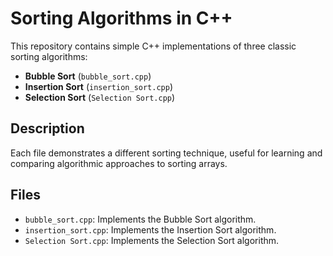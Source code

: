 # Sorting Algorithms in C++

This repository contains simple C++ implementations of three classic sorting algorithms:

- **Bubble Sort** (`bubble_sort.cpp`)
- **Insertion Sort** (`insertion_sort.cpp`)
- **Selection Sort** (`Selection Sort.cpp`)

## Description

Each file demonstrates a different sorting technique, useful for learning and comparing algorithmic approaches to sorting arrays.

## Files

- `bubble_sort.cpp`: Implements the Bubble Sort algorithm.
- `insertion_sort.cpp`: Implements the Insertion Sort algorithm.
- `Selection Sort.cpp`: Implements the Selection Sort algorithm.
